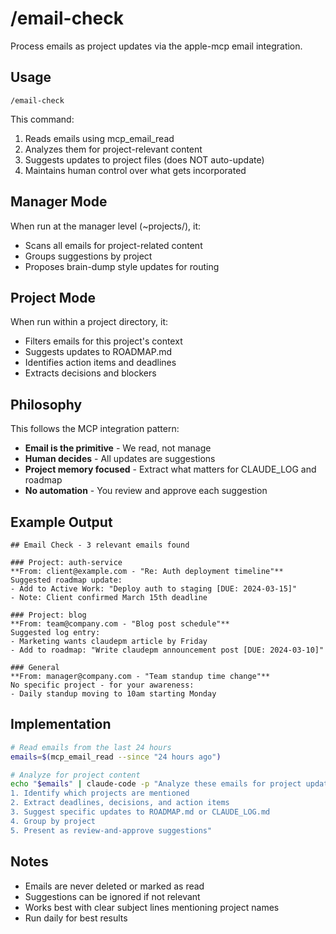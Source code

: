 # /email-check

Process emails as project updates via the apple-mcp email integration.

## Usage

```
/email-check
```

This command:
1. Reads emails using mcp_email_read
2. Analyzes them for project-relevant content
3. Suggests updates to project files (does NOT auto-update)
4. Maintains human control over what gets incorporated

## Manager Mode

When run at the manager level (~projects/), it:
- Scans all emails for project-related content
- Groups suggestions by project
- Proposes brain-dump style updates for routing

## Project Mode  

When run within a project directory, it:
- Filters emails for this project's context
- Suggests updates to ROADMAP.md
- Identifies action items and deadlines
- Extracts decisions and blockers

## Philosophy

This follows the MCP integration pattern:
- **Email is the primitive** - We read, not manage
- **Human decides** - All updates are suggestions
- **Project memory focused** - Extract what matters for CLAUDE_LOG and roadmap
- **No automation** - You review and approve each suggestion

## Example Output

```
## Email Check - 3 relevant emails found

### Project: auth-service
**From: client@example.com - "Re: Auth deployment timeline"**
Suggested roadmap update:
- Add to Active Work: "Deploy auth to staging [DUE: 2024-03-15]"
- Note: Client confirmed March 15th deadline

### Project: blog  
**From: team@company.com - "Blog post schedule"**
Suggested log entry:
- Marketing wants claudepm article by Friday
- Add to roadmap: "Write claudepm announcement post [DUE: 2024-03-10]"

### General
**From: manager@company.com - "Team standup time change"**
No specific project - for your awareness:
- Daily standup moving to 10am starting Monday
```

## Implementation

```bash
# Read emails from the last 24 hours
emails=$(mcp_email_read --since "24 hours ago")

# Analyze for project content
echo "$emails" | claude-code -p "Analyze these emails for project updates:
1. Identify which projects are mentioned
2. Extract deadlines, decisions, and action items  
3. Suggest specific updates to ROADMAP.md or CLAUDE_LOG.md
4. Group by project
5. Present as review-and-approve suggestions"
```

## Notes

- Emails are never deleted or marked as read
- Suggestions can be ignored if not relevant
- Works best with clear subject lines mentioning project names
- Run daily for best results